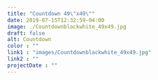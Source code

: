 ```yaml
---
title: "Countdown 49\"x49\""
date: 2019-07-15T12:32:59-04:00
image: ./Countdownblackwhite_49x49.jpg
draft: false
alt: Countdown
color : ""
link1 : "images/Countdownblackwhite_49x49.jpg"
link2 : ""
projectDate : ""
---
```

